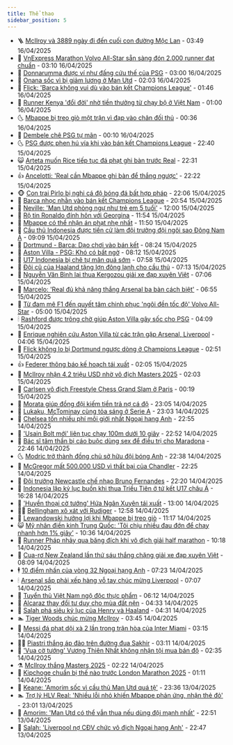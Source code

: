 ```yaml
---
title: Thể thao
sidebar_position: 5
---
```


<!-- vnexpress-the-thao:START -->
- 🪜 [McIlroy và 3889 ngày đi đến cuối con đường Mộc Lan](https://vnexpress.net/mcilroy-va-3889-ngay-di-den-cuoi-con-duong-moc-lan-4874498.html) - 03:49 16/04/2025
- 🦩 [VnExpress Marathon Volvo All-Star sẵn sàng đón 2.000 runner đạt chuẩn](https://vnexpress.net/vnexpress-marathon-volvo-all-star-san-sang-don-2-000-runner-dat-chuan-4874168.html) - 03:10 16/04/2025
- 🧰 [Donnarumma được ví như đấng cứu thế của PSG](https://vnexpress.net/donnarumma-duoc-vi-nhu-dang-cuu-the-cua-psg-4874607.html) - 03:00 16/04/2025
- 🤗 [Onana sốc vì bị giảm lương ở Man Utd](https://vnexpress.net/onana-soc-vi-bi-giam-luong-o-man-utd-4874549.html) - 02:03 16/04/2025
- 🥳 [Flick: &#39;Barca không vui dù vào bán kết Champions League&#39;](https://vnexpress.net/flick-barca-khong-vui-du-vao-ban-ket-champions-league-4874561.html) - 01:46 16/04/2025
- 🦣 [Runner Kenya &#39;đổi đời&#39; nhờ tiền thưởng từ chạy bộ ở Việt Nam](https://vnexpress.net/runner-kenya-doi-doi-nho-tien-thuong-tu-chay-bo-o-viet-nam-4873616.html) - 01:00 16/04/2025
- 🌜 [Mbappe bị treo giò một trận vì đạp vào chân đối thủ](https://vnexpress.net/mbappe-bi-treo-gio-mot-tran-vi-dap-vao-chan-doi-thu-4874510.html) - 00:36 16/04/2025
- 🫶 [Dembele chê PSG tự mãn](https://vnexpress.net/dembele-che-psg-tu-man-4874513.html) - 00:10 16/04/2025
- 🌜 [PSG được phen hú vía khi vào bán kết Champions League](https://vnexpress.net/psg-duoc-phen-hu-via-khi-vao-ban-ket-champions-league-4874507.html) - 22:40 15/04/2025
- 😺 [Arteta muốn Rice tiếp tục đá phạt ghi bàn trước Real](https://vnexpress.net/arteta-muon-rice-tiep-tuc-da-phat-ghi-ban-truoc-real-4874503.html) - 22:31 15/04/2025
- 👍 [Ancelotti: &#39;Real cần Mbappe ghi bàn để thắng ngược&#39;](https://vnexpress.net/ancelotti-real-can-mbappe-ghi-ban-de-thang-nguoc-4874505.html) - 22:22 15/04/2025
- 🐵 [Con trai Pirlo bị nghi cá độ bóng đá bất hợp pháp](https://vnexpress.net/con-trai-pirlo-bi-nghi-ca-do-bong-da-bat-hop-phap-4874456.html) - 22:06 15/04/2025
- 💫 [Barca nhọc nhằn vào bán kết Champions League](https://vnexpress.net/barca-nhoc-nhan-vao-ban-ket-champions-league-4874500.html) - 20:54 15/04/2025
- 🦆 [Neville: &#39;Man Utd phòng ngự như trẻ em 5 tuổi&#39;](https://vnexpress.net/neville-man-utd-phong-ngu-nhu-tre-em-5-tuoi-4874443.html) - 12:00 15/04/2025
- 🙉 [Rộ tin Ronaldo đính hôn với Georgina](https://vnexpress.net/ro-tin-ronaldo-dinh-hon-voi-georgina-4874429.html) - 11:54 15/04/2025
- 📝 [Mbappe có thể nhận án phạt nhẹ nhất](https://vnexpress.net/mbappe-co-the-nhan-an-phat-nhe-nhat-4874438.html) - 11:50 15/04/2025
- 💯 [Cầu thủ Indonesia được tiến cử làm đội trưởng đội ngôi sao Đông Nam Á](https://vnexpress.net/cau-thu-indonesia-duoc-tien-cu-lam-doi-truong-doi-ngoi-sao-dong-nam-a-4874372.html) - 09:09 15/04/2025
- 🌈 [Dortmund - Barca: Dạo chơi vào bán kết](https://vnexpress.net/dortmund-barca-dao-choi-vao-ban-ket-4874186.html) - 08:24 15/04/2025
- 🦩 [Aston Villa - PSG: Khó có bất ngờ](https://vnexpress.net/aston-villa-psg-kho-co-bat-ngo-4874008.html) - 08:12 15/04/2025
- 🐲 [U17 Indonesia bị chê tự mãn quá sớm](https://vnexpress.net/u17-indonesia-bi-che-tu-man-qua-som-4874317.html) - 07:58 15/04/2025
- 🌁 [Đội cũ của Haaland tặng lợn đông lạnh cho cầu thủ](https://vnexpress.net/doi-cu-cua-haaland-tang-lon-dong-lanh-cho-cau-thu-4874154.html) - 07:13 15/04/2025
- 💯 [Nguyễn Văn Bình lại thua Kergozou giải xe đạp xuyên Việt](https://vnexpress.net/nguyen-van-binh-lai-thua-kergozou-giai-xe-dap-xuyen-viet-4874276.html) - 07:06 15/04/2025
- 🌝 [Marcelo: &#39;Real đủ khả năng thắng Arsenal ba bàn cách biệt&#39;](https://vnexpress.net/marcelo-real-du-kha-nang-thang-arsenal-ba-ban-cach-biet-4874204.html) - 06:55 15/04/2025
- 🤖 [Từ đam mê F1 đến quyết tâm chinh phục &#39;ngôi đền tốc độ&#39; Volvo All-Star](https://vnexpress.net/tu-dam-me-f1-den-quyet-tam-chinh-phuc-ngoi-den-toc-do-volvo-all-star-4873624.html) - 05:00 15/04/2025
- 🕯 [Rashford được trông chờ giúp Aston Villa gây sốc cho PSG](https://vnexpress.net/rashford-duoc-trong-cho-giup-aston-villa-gay-soc-cho-psg-4874184.html) - 04:09 15/04/2025
- 🧰 [Enrique nghiên cứu Aston Villa từ các trận gặp Arsenal, Liverpool](https://vnexpress.net/enrique-nghien-cuu-aston-villa-tu-cac-tran-gap-arsenal-liverpool-4874149.html) - 04:06 15/04/2025
- 🥳 [Flick không lo bị Dortmund ngược dòng ở Champions League](https://vnexpress.net/flick-khong-lo-bi-dortmund-nguoc-dong-o-champions-league-4874112.html) - 02:51 15/04/2025
- 👍 [Federer thông báo kế hoạch tái xuất](https://vnexpress.net/federer-thong-bao-ke-hoach-tai-xuat-4874103.html) - 02:05 15/04/2025
- 💪 [McIlroy nhận 4,2 triệu USD nhờ vô địch Masters 2025](https://vnexpress.net/mcilroy-nhan-4-2-trieu-usd-nho-vo-dich-masters-2025-4874080.html) - 02:03 15/04/2025
- 👹 [Carlsen vô địch Freestyle Chess Grand Slam ở Paris](https://vnexpress.net/carlsen-vo-dich-freestyle-chess-grand-slam-o-paris-4874036.html) - 00:19 15/04/2025
- 🧰 [Morata giúp đồng đội kiếm tiền trả nợ cá độ](https://vnexpress.net/morata-giup-dong-doi-kiem-tien-tra-no-ca-do-4874030.html) - 23:05 14/04/2025
- 🚀 [Lukaku, McTominay cùng tỏa sáng ở Serie A](https://vnexpress.net/lukaku-mctominay-cung-toa-sang-o-serie-a-4874031.html) - 23:03 14/04/2025
- 🎃 [Chelsea tốn nhiều phí môi giới nhất Ngoại hạng Anh](https://vnexpress.net/chelsea-ton-nhieu-phi-moi-gioi-nhat-ngoai-hang-anh-4874024.html) - 22:55 14/04/2025
- 🧰 [&#39;Usain Bolt mới&#39; liên tục chạy 100m dưới 10 giây](https://vnexpress.net/usain-bolt-moi-lien-tuc-chay-100m-duoi-10-giay-4873978.html) - 22:52 14/04/2025
- 👀 [Bác sĩ tâm thần bị cáo buộc dùng sex để điều trị cho Maradona](https://vnexpress.net/bac-si-tam-than-bi-cao-buoc-dung-sex-de-dieu-tri-cho-maradona-4874026.html) - 22:46 14/04/2025
- 🌜 [Modric trở thành đồng chủ sở hữu đội bóng Anh](https://vnexpress.net/modric-tro-thanh-dong-chu-so-huu-doi-bong-anh-4874015.html) - 22:38 14/04/2025
- 🫶 [McGregor mất 500.000 USD vì thất bại của Chandler](https://vnexpress.net/mcgregor-mat-500-000-usd-vi-that-bai-cua-chandler-4873996.html) - 22:25 14/04/2025
- 🦄 [Đội trưởng Newcastle chế nhạo Bruno Fernandes](https://vnexpress.net/doi-truong-newcastle-che-nhao-bruno-fernandes-4874023.html) - 22:20 14/04/2025
- 🥳 [Indonesia lập kỷ lục buồn khi thua Triều Tiên ở tứ kết U17 châu Á](https://vnexpress.net/indonesia-lap-ky-luc-buon-khi-thua-trieu-tien-o-tu-ket-u17-chau-a-4874014.html) - 16:28 14/04/2025
- 🐲 [&#39;Huyền thoại cờ tướng&#39; Hứa Ngân Xuyên tái xuất](https://vnexpress.net/huyen-thoai-co-tuong-hua-ngan-xuyen-tai-xuat-4873962.html) - 13:00 14/04/2025
- 🧑‍🏫 [Bellingham xô xát với Rudiger](https://vnexpress.net/bellingham-xo-xat-voi-rudiger-4873944.html) - 12:58 14/04/2025
- 🤔 [Lewandowski hưởng lợi khi Mbappe bị treo giò](https://vnexpress.net/lewandowski-huong-loi-khi-mbappe-bi-treo-gio-4873922.html) - 11:17 14/04/2025
- 😺 [Mỹ nhân điền kinh Trung Quốc: &#39;Tôi chịu nhiều đau đớn để chạy nhanh hơn 1% giây&#39;](https://vnexpress.net/my-nhan-dien-kinh-trung-quoc-toi-chiu-nhieu-dau-don-de-chay-nhanh-hon-1-giay-4873917.html) - 10:36 14/04/2025
- 💪 [Runner Pháp nhảy qua băng đích khi vô địch giải half marathon](https://vnexpress.net/runner-phap-nhay-qua-bang-dich-khi-vo-dich-giai-half-marathon-4873894.html) - 10:18 14/04/2025
- 💼 [Cua-rơ New Zealand lần thứ sáu thắng chặng giải xe đạp xuyên Việt](https://vnexpress.net/cua-ro-new-zealand-lan-thu-sau-thang-chang-giai-xe-dap-xuyen-viet-4873854.html) - 08:09 14/04/2025
- 🕴 [10 điểm nhấn của vòng 32 Ngoại hạng Anh](https://vnexpress.net/10-diem-nhan-cua-vong-32-ngoai-hang-anh-4873752.html) - 07:23 14/04/2025
- 🕯 [Arsenal sắp phải xếp hàng vỗ tay chúc mừng Liverpool](https://vnexpress.net/arsenal-sap-phai-xep-hang-vo-tay-chuc-mung-liverpool-4873712.html) - 07:07 14/04/2025
- 📝 [Tuyển thủ Việt Nam ngộ độc thực phẩm](https://vnexpress.net/tuyen-thu-viet-nam-ngo-doc-thuc-pham-4873764.html) - 06:12 14/04/2025
- 🧐 [Alcaraz thay đổi tư duy cho mùa đất nện](https://vnexpress.net/alcaraz-thay-doi-tu-duy-cho-mua-dat-nen-4873649.html) - 04:33 14/04/2025
- 🙉 [Salah phá siêu kỷ lục của Henry và Haaland](https://vnexpress.net/salah-pha-sieu-ky-luc-cua-henry-va-haaland-4873669.html) - 04:31 14/04/2025
- 🏊 [Tiger Woods chúc mừng McIlroy](https://vnexpress.net/tiger-woods-chuc-mung-mcilroy-4873683.html) - 03:45 14/04/2025
- 🌊 [Messi đá phạt dội xà 2 lần trong trận hòa của Inter Miami](https://vnexpress.net/messi-da-phat-doi-xa-2-lan-trong-tran-hoa-cua-inter-miami-4873660.html) - 03:15 14/04/2025
- 👨‍🏫 [Piastri thắng áp đảo trên đường đua Sakhir](https://vnexpress.net/piastri-thang-ap-dao-tren-duong-dua-sakhir-4873599.html) - 03:11 14/04/2025
- 🥷 [&#39;Vua cờ tướng&#39; Vương Thiên Nhất không nhận tội mua bán độ](https://vnexpress.net/vua-co-tuong-vuong-thien-nhat-khong-nhan-toi-mua-ban-do-4873516.html) - 02:35 14/04/2025
- ⚗️ [McIlroy thắng Masters 2025](https://vnexpress.net/mcilroy-thang-masters-2025-4873595.html) - 02:22 14/04/2025
- 🌮 [Kipchoge chuẩn bị thế nào trước London Marathon 2025](https://vnexpress.net/kipchoge-chuan-bi-the-nao-truoc-london-marathon-2025-4873528.html) - 01:11 14/04/2025
- 🤩 [Keane: &#39;Amorim sốc vì cầu thủ Man Utd quá tệ&#39;](https://vnexpress.net/keane-amorim-soc-vi-cau-thu-man-utd-qua-te-4873526.html) - 23:36 13/04/2025
- 🏊 [Trợ lý HLV Real: &#39;Nhiều lỗi nhỏ khiến Mbappe phản ứng, nhận thẻ đỏ&#39;](https://vnexpress.net/tro-ly-hlv-real-nhieu-loi-nho-khien-mbappe-phan-ung-nhan-the-do-4873520.html) - 23:01 13/04/2025
- 🐎 [Amorim: &#39;Man Utd có thể vẫn thua nếu dùng đội mạnh nhất&#39;](https://vnexpress.net/amorim-man-utd-co-the-van-thua-neu-dung-doi-manh-nhat-4873522.html) - 22:51 13/04/2025
- 💫 [Salah: &#39;Liverpool nợ CĐV chức vô địch Ngoại hạng Anh&#39;](https://vnexpress.net/salah-liverpool-no-cdv-chuc-vo-dich-ngoai-hang-anh-4873518.html) - 22:47 13/04/2025<!-- vnexpress-the-thao:END -->
